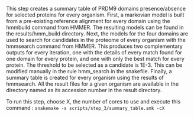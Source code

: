 This step creates a summary table of PRDM9 domains presence/absence for selected proteins for every organism. 
First, a markovian model is built from a pre-existing reference alignment for every domain using the hmmbuild command from HMMER. The resulting models can be found in the results/hmm_build directory.
Next, the models for the four domains are used to search for candidates in the proteome of every organism with the hmmsearch command from HMMER. This produces two complementary outputs for every iteration, one with the details of every match found for one domain for every protein, and one with only the best match for every protein. The threshold to be selected as a candidate is 1E-3. This can be modified manually in the rule hmm_search in the snakefile. 
Finally, a summary table is created for every organism using the results of hmmsearch.
All the result files for a given organism are available in the directory named as its accession number in the result directory.

To run this step, choose X, the number of cores to use and execute this command :
    `snakemake -s scripts/step_3/summary_table.smk -cX`